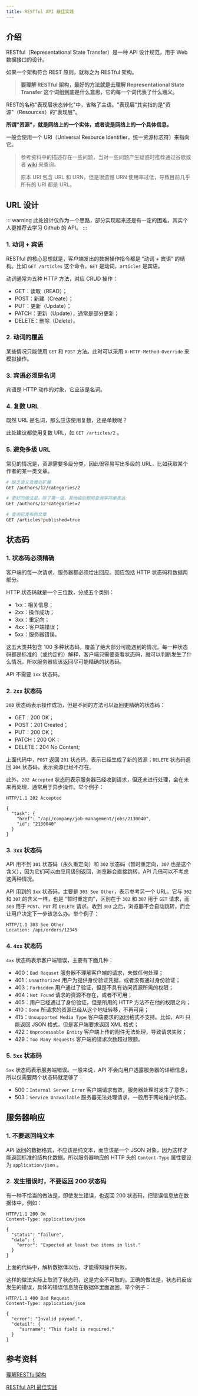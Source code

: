 ```yaml
---
title: RESTful API 最佳实践
---
```


## 介绍

RESTful（Representational State Transfer）是一种 API 设计规范，用于 Web 数据接口的设计。

如果一个架构符合 REST 原则，就称之为 RESTful 架构。

> **要理解 RESTful 架构，最好的方法就是去理解 Representational State Transfer 这个词组到底是什么意思，它的每一个词代表了什么涵义。**

REST的名称"表现层状态转化"中，省略了主语。"表现层"其实指的是"资源"（Resources）的"表现层"。

**所谓"资源"，就是网络上的一个实体，或者说是网络上的一个具体信息。**

一般会使用一个 URI（Universal Resource Identifier，统一资源标志符）来指向它。

> 参考资料中的描述存在一些问题，当对一些问题产生疑惑时推荐通过谷歌或者 [wiki](https://zh.wikipedia.org/wiki/%E7%BB%9F%E4%B8%80%E8%B5%84%E6%BA%90%E6%A0%87%E5%BF%97%E7%AC%A6) 来查询。
>
> 原本 URI 包含 URL 和 URN，但是很遗憾 URN 使用率过低，导致目前几乎所有的 URI 都是 URL。



## URL 设计

::: warning
此处设计仅作为一个思路，部分实现起来还是有一定的困难，其实个人更推荐去学习 Github 的 API。
:::

### 1. 动词 + 宾语

RESTful 的核心思想就是，客户端发出的数据操作指令都是 “动词 + 宾语” 的结构。比如 `GET /articles` 这个命令，`GET` 是动词，`articles` 是宾语。

动词通常为五种 HTTP 方法，对应 CRUD 操作：

+ GET：读取（READ）；
+ POST：新建（Create）；
+ PUT：更新（Update）；
+ PATCH：更新（Update），通常是部分更新；
+ DELETE：删除（Delete）。

### 2. 动词的覆盖

某些情况只能使用 `GET` 和 `POST` 方法。此时可以采用 `X-HTTP-Method-Override` 来模拟操作。

### 3. 宾语必须是名词

宾语是 HTTP 动作的对象，它应该是名词。

### 4. 复数 URL

既然 URL 是名词，那么应该使用复数，还是单数呢？

此处建议都使用复数 URL，如 `GET /articles/2` 。

### 5. 避免多级 URL

常见的情况是，资源需要多级分类，因此很容易写出多级的 URL，比如获取某个作者的某一类文章。

```bash
# 缺乏语义及难以扩展
GET /authors/12/categories/2

# 更好的做法是，除了第一级，其他级别都用查询字符串表达
GET /authors/12?categories=2

# 查询已发布的文章
GET /articles?published=true
```



## 状态码

### 1. 状态码必须精确

客户端的每一次请求，服务器都必须给出回应。回应包括 HTTP 状态码和数据两部分。

HTTP 状态码就是一个三位数，分成五个类别：

+ 1xx：相关信息；
+ 2xx：操作成功；
+ 3xx：重定向；
+ 4xx：客户端错误；
+ 5xx：服务器错误。

这五大类共包含 100 多种状态码，覆盖了绝大部分可能遇到的情况。每一种状态码都是标准的（或约定的）解释，客户端只需要查看状态码，就可以判断发生了什么情况，所以服务器应该返回尽可能精确的状态码。

API 不需要 `1xx` 状态码。

### 2. `2xx` 状态码

`200` 状态码表示操作成功，但是不同的方法可以返回更精确的状态码：

+ GET：200 OK；
+ POST：201 Created；
+ PUT：200 OK；
+ PATCH：200 OK；
+ DELETE：204 No Content;

上面代码中，`POST` 返回 `201` 状态码，表示已经生成了新的资源；`DELETE` 状态码返回 `204` 状态码，表示资源已经不存在。

此外，`202 Accepted` 状态码表示服务器已经收到请求，但还未进行处理，会在未来再处理，通常用于异步操作。举个例子：

```http
HTTP/1.1 202 Accepted

{
  "task": {
    "href": "/api/company/job-management/jobs/2130040",
    "id": "2130040"
  }
}
```

### 3. `3xx` 状态码

API 用不到 `301` 状态码（永久重定向）和 `302` 状态码（暂时重定向，`307` 也是这个含义），因为它们可以由应用级别返回，浏览器会直接跳转，API 几倍可以不考虑这两种情况。

API 用到的 `3xx` 状态码，主要是 `303 See Other`，表示参考另一个 URL。它与 `302` 和 `307` 的含义一样，也是 “暂时重定向”，区别在于 `302` 和 `307` 用于 `GET` 请求，而 `303` 用于 `POST`、`PUT` 和 `DELETE` 请求。收到 `303` 之后，浏览器不会自动跳转，而会让用户决定下一步该怎么办。举个例子：

```http
HTTP/1.1 303 See Other
Location: /api/orders/12345
```

### 4. `4xx` 状态码

`4xx` 状态码表示客户端错误，主要有下面几种：

+ 400：`Bad Requset` 服务器不理解客户端的请求，未做任何处理；
+ 401：`Unauthorized` 用户为提供身份验证凭据，或者没有通过身份验证；
+ 403：`Forbidden` 用户通过了验证，但是不具有访问资源所需的权限；
+ 404：`Not Found` 请求的资源不存在，或者不可用；
+ 405：用户已经通过了身份验证，但是所用的 HTTP 方法不在他的权限之内；
+ 410：`Gone` 所请求的资源已经从这个地址转移，不再可用；
+ 415：`Unsupported Media Type` 客户端要求的返回格式不支持。比如，API 只能返回 JSON 格式，但是客户端要求返回 XML 格式；
+ 422：`Unprocessable Entity` 客户端上传的附件无法处理，导致请求失败；
+ 429：`Too Many Requests` 客户端的请求次数超过限额。

### 5. `5xx` 状态码

`5xx` 状态码表示服务端错误。一般来说，API 不会向用户透露服务器的详细信息，所以仅需要两个状态码就足够了：

+ 500：`Internal Server Error` 客户端请求有效，服务器处理时发生了意外；
+ 503：`Service Unavailable` 服务器无法处理请求，一般用于网站维护状态。



## 服务器响应

### 1. 不要返回纯文本

API 返回的数据格式，不应该是纯文本，而应该是一个 JSON 对象，因为这样才能返回标准的结构化数据。所以服务器响应的 HTTP 头的 `Content-Type` 属性要设为 `application/json` 。

### 2. 发生错误时，不要返回 200 状态码

有一种不恰当的做法是，即使发生错误，也返回 200 状态码，把错误信息放在数据体中，例如：

```http
HTTP/1.1 200 OK
Content-Type: application/json

{
  "status": "failure",
  "data": {
    "error": "Expected at least two items in list."
  }
}
```

上面的代码中，解析数据体以后，才能得知操作失败。

这样的做法实际上取消了状态码，这是完全不可取的。正确的做法是，状态码反应发生的错误，具体的错误信息放在数据体里面返回，举个例子：

```http
HTTP/1.1 400 Bad Request
Content-Type: application/json

{
  "error": "Invalid payoad.",
  "detail": {
     "surname": "This field is required."
  }
}
```



## 参考资料

[理解RESTful架构](http://www.ruanyifeng.com/blog/2011/09/restful.html)

[RESTful API 最佳实践](http://www.ruanyifeng.com/blog/2018/10/restful-api-best-practices.html)